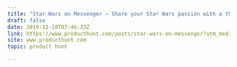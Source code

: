 ```yaml
---
title: "Star Wars on Messenger — Share your Star Wars passion with a themed FB Messenger"
draft: false
date: 2019-12-20T07:46:33Z
link: https://www.producthunt.com/posts/star-wars-on-messenger?utm_medium=RSS&utm_source=hune
site: www.producthunt.com
topic: product hunt  

---
```

